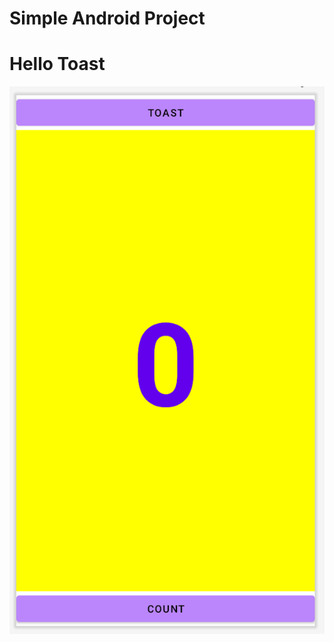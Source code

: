 # Simple Android Project 
# Hello Toast

![alt text](https://github.com/lirveaa/hello_toast/blob/main/%D0%A1%D0%BD%D0%B8%D0%BC%D0%BE%D0%BA%20%D1%8D%D0%BA%D1%80%D0%B0%D0%BD%D0%B0%202023-04-09%20%D0%B2%208.47.21%20PM.png?raw=true)
